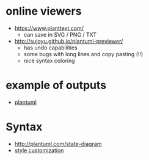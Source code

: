 # online viewers
- https://www.planttext.com/
  - can save in SVG / PNG / TXT
- http://sujoyu.github.io/plantuml-previewer/
  - has undo capabilities
  - some bugs with long lines and copy pasting (!!)
  - nice syntax coloring

# example of outputs
- [plantuml](./assets/bLRRQjj0.svg)

# Syntax
- http://plantuml.com/state-diagram
- [style customization](http://plantuml.com/skinparam)
